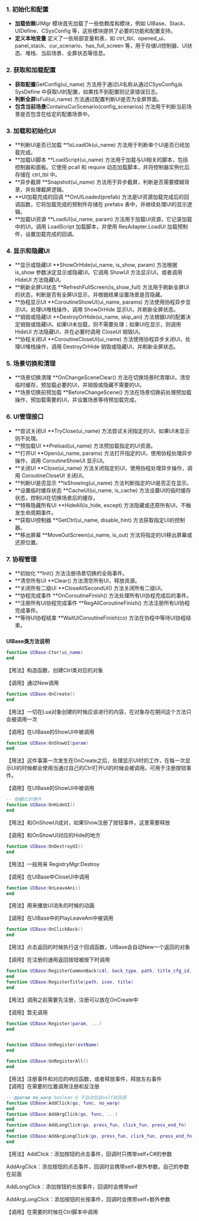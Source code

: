 ### 1. 初始化和配置
+ **加载依赖**UIMgr 模块首先加载了一些依赖库和模块，例如 UIBase、Stack、UIDefine、CSysConfig 等，这些模块提供了必要的功能和配置支持。
+ **定义本地变量** 定义了一些局部变量和表，如 ctrl_tbl、opened_ui、panel_stack、cur_scenario、has_full_screen 等，用于存储UI控制器、UI状态、堆栈、当前场景、全屏状态等信息。

### 2. 获取和加载配置
+ **获取配置**GetConfig(ui_name) 方法用于通过UI名称从通过CSysConfig从SysDefine 中获取UI的配置，如果找不到配置则记录错误日志。
+ **判断全屏**IsFull(ui_name) 方法通过配置判断UI是否为全屏界面。
+ **包含当前场景**ContainsCurScenario(config_scenarios) 方法用于判断当前场景是否包含在给定的配置场景中。

### 3. 加载和初始化UI
+ **判断UI是否已加载 **IsLoadOk(ui_name) 方法用于判断单个UI是否已经加载完成。
+ **加载UI脚本 **LoadScript(ui_name) 方法用于加载与UI相关的脚本，包括控制器和面板。它使用 pcall 和 require 动态加载脚本，并将控制器实例化后存储在 ctrl_tbl 中。
+ **异步截屏 **Snapshot(ui_name) 方法用于异步截屏，判断是否需要模糊背景，并处理截屏逻辑。
+ **UI加载完成的回调 **OnUILoaded(prefab) 方法是UI资源加载完成后的回调函数，它将加载完成的预制件存储在 prefabs 表中，并继续处理UI的显示逻辑。
+ **加载UI资源 **LoadUI(ui_name, param) 方法用于加载UI资源，它记录加载中的UI，调用 LoadScript 加载脚本，并使用 ResAdapter.LoadUI 加载预制件，设置加载完成的回调。

### 4. 显示和隐藏UI
+ **显示或隐藏UI **ShowOrHide(ui_name, is_show, param) 方法根据 is_show 参数决定显示或隐藏UI。它调用 ShowUI 方法显示UI，或者调用 HideUI 方法隐藏UI。
+ **刷新全屏UI状态 **RefreshFullScreen(is_show_full) 方法用于刷新全屏UI的状态，判断是否有全屏UI显示，并根据结果设置场景是否隐藏。
+ **协程显示UI **CoroutineShowUI(ui_name, params) 方法使用协程异步显示UI，处理UI堆栈操作，调用 ShowOrHide 显示UI，并刷新全屏状态。
+ **销毁或隐藏UI **DestroyOrHide(ui_name, skip_ani) 方法根据UI的配置决定销毁或隐藏UI。如果UI未加载，则不需要处理；如果UI在显示，则调用 HideUI 方法隐藏UI，并在必要时调用 CloseUI 销毁UI。
+ **协程关闭UI **CoroutineCloseUI(ui_name) 方法使用协程异步关闭UI，处理UI堆栈操作，调用 DestroyOrHide 销毁或隐藏UI，并刷新全屏状态。

### 5. 场景切换和清理
+ **场景切换清理 **OnChangeSceneClear() 方法在切换场景时清理UI，清空临时缓存，预加载必要的UI，并销毁或隐藏不需要的UI。
+ **场景切换前预加载 **BeforeChangeScene() 方法在场景切换前处理预加载操作，预加载需要的UI，并设置场景等待预加载完成。

### 6. UI管理接口
+ **尝试关闭UI **TryClose(ui_name) 方法尝试关闭指定的UI，如果UI未显示则不处理。
+ **预加载UI **Preload(ui_name) 方法预加载指定的UI资源。
+ **打开UI **Open(ui_name, params) 方法打开指定的UI，使用协程处理异步操作，调用 CoroutineShowUI 显示UI。
+ **关闭UI **Close(ui_name) 方法关闭指定的UI，使用协程处理异步操作，调用 CoroutineCloseUI 关闭UI。
+ **判断UI是否显示 **IsShowing(ui_name) 方法判断指定的UI是否正在显示。
+ **设置临时缓存状态 **CacheUI(ui_name, is_cache) 方法设置UI的临时缓存状态，控制UI在切换场景后的缓存。
+ **特殊隐藏所有UI **HideAll(is_hide, except) 方法隐藏或还原所有UI，不触发生命周期事件。
+ **获取UI控制器 **GetCtrl(ui_name, disable_hint) 方法获取指定UI的控制器。
+ **移出屏幕 **MoveOutScreen(ui_name, is_out) 方法将指定的UI移出屏幕或还原位置。

### 7. 协程管理
+ **初始化 **Init() 方法注册场景切换的全局事件。
+ **清空所有UI **Clear() 方法清空所有UI，释放资源。
+ **关闭所有二级UI **CloseAllSecondUI() 方法关闭所有二级UI。
+ **协程完成事件 **OnCoroutineFinish() 方法处理所有UI协程完成后的事件。
+ **注册所有UI协程完成事件 **RegAllCoroutineFinish() 方法注册所有UI协程完成事件。
+ **等待UI协程结束 **WaitUICoroutineFinish(co) 方法在协程中等待UI协程结束。

### 


**UIBase类方法说明**

```lua
function UIBase:Ctor(ui_name)
end
```

【用法】构造函数，创建Ctrl类对应的对象

【调用】通过New调用



```lua
function UIBase:OnCreate()
end
```

【用法】一切在Lua对象创建的时候应该进行的内容，在对象存在期间这个方法只会被调用一次

【调用】在UIBase的ShowUI中被调用



```lua
function UIBase:OnShowUI(param)
end
```

【用法】这件事第一次发生在OnCreate之后，处理显示UI时的工作，在每一次显示UI的时候都会使用当通过自己的Ctrl打开UI的时候会被调用。可用于注册按钮事件。

【调用】在UIBase的ShowUI中被调用



```lua
-- 隐藏UI的事件
function UIBase:OnHideUI()
end
```

【用法】和OnShowUI成对，如果Show注册了按钮事件，这里需要释放

【调用】和OnShowUI对应的Hide的地方



```lua
function UIBase:OnDestroyUI()
end
```

【用法】一般用来 RegistryMgr:Destroy

【调用】在UIBase中CloseUI中调用



```lua
function UIBase:OnLeaveAni()
end
```

【用法】用来播放UI消失的时候的动画

【调用】在UIBase中的PlayLeaveAni中被调用



```lua
function UIBase:OnClickBack()
end
```

【用法】点击返回的时候执行这个回调函数，UIBase会自动New一个返回的对象

【调用】在注册的通用返回按钮被按下时调用



```lua
function UIBase:RegisterCommonBack(c4l, back_type, path, title_cfg_id, title_id)
end
function UIBase:RegisterTitle(path, icon, title)
end
```

【用法】调用之前需要先注册，注册可以放在OnCreate中

【调用】暂无调用



```lua
function UIBase:Register(param, ...)
end


function UIBase:UnRegister(evtName)
end

function UIBase:UnRegisterAll()
end
```

【用法】注册事件和对应的响应函数，或者释放事件，释放左右事件  
【调用】在需要的位置调用注册和反注册



```lua
---@param no_warp boolean @ 不自动包装self给回调
function UIBase:AddClick(go, func, no_warp)
end
function UIBase:AddArgClick(go, func, ...)
end
function UIBase:AddLongClick(go, press_fun, click_fun, press_end_fn)
end
function UIBase:AddArgLongClick(go, press_fun, click_fun, press_end_fn, ...)
end
```

【用法】AddClick：添加按钮的点击事件，回调时只携带self+C#的参数 

AddArgClick：添加按钮的点击事件，回调时会携带self+额外参数，自己的参数在前面

AddLongClick：添加按钮的长按事件，回调时会携带self

AddArgLongClick：添加按钮的长按事件，回调时会携带self+额外参数

【调用】在需要的时候在Ctrl脚本中调用

